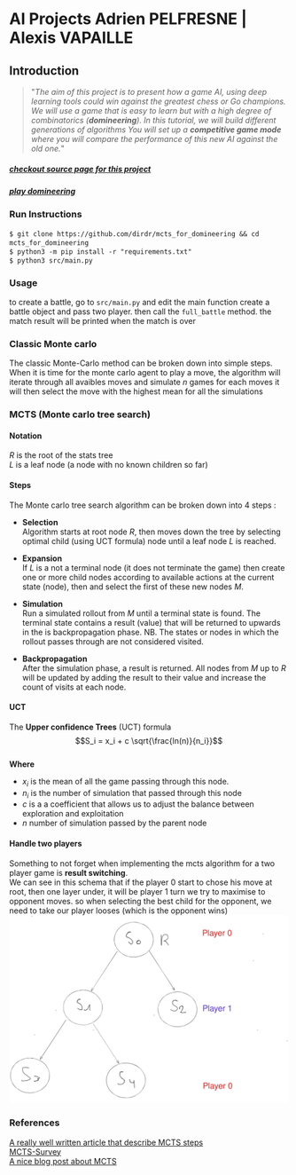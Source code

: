 # AI Projects Adrien PELFRESNE | Alexis VAPAILLE
## Introduction
> "*The aim of this project is to present how a game AI, using deep learning tools
> could win against the greatest chess or Go champions.
> We will use a game that is easy to learn but with a high degree of combinatorics (**domineering**).
> In this tutorial, we will build different generations of algorithms 
> You will set up a **competitive game mode** where you will compare the performance of this new AI against the old one.*"

##### [checkout source page for this project](https://perso.esiee.fr/~buzerl/IA/330%20Projet_3/ProjetIAetJeux.html)
##### [play domineering](https://staff.fim.uni-passau.de/kreuzer/Spielesammlung/Spielesammlung/Domineering/index.html)

### Run Instructions
```
$ git clone https://github.com/dirdr/mcts_for_domineering && cd mcts_for_domineering
$ python3 -m pip install -r "requirements.txt"
$ python3 src/main.py
```

### Usage
to create a battle, go to `src/main.py` and edit the main function
create a battle object and pass two player.
then call the `full_battle` method.
the match result will be printed when the match is over

### Classic Monte carlo
The classic Monte-Carlo method can be broken down into   simple steps.  
When it is time for the monte carlo agent to play a move,
the algorithm will iterate through all avaibles moves and simulate $n$ games for each moves
it will then select the move with the highest mean for all the simulations

### MCTS (Monte carlo tree search)

#### Notation  
$R$ is the root of the stats tree  
$L$ is a leaf node (a node with no known children so far)

#### Steps
The Monte carlo tree search algorithm can be broken down into 4 steps :
- **Selection**  
Algorithm starts at root node $R$, then moves down the tree by selecting optimal child
(using UCT formula)
node until a leaf node $L$  is reached.

- **Expansion**  
If $L$ is a not a terminal node (it does not terminate the game)
then create one or more child nodes according to available actions at the current state (node),
then and select the first of these new nodes $M$.

- **Simulation**  
Run a simulated rollout from $M$ until a terminal state is found. The terminal state contains
a result (value) that will be returned to upwards in the is backpropagation phase.
NB. The states or nodes in which the rollout passes through are not considered visited.

- **Backpropagation**  
After the simulation phase, a result is returned.
All nodes from $M$ up to $R$ will be updated by adding the result to their value
and increase the count of visits at each node.

#### UCT
The **Upper confidence Trees** (UCT) formula
$$S_i = x_i + c \sqrt{\frac{ln(n)}{n_i}}$$  
**Where**
- $x_i$ is the mean of all the game passing through this node.
- $n_i$ is the number of simulation that passed through this node
- $c$ is a a coefficient that allows us to adjust the balance between exploration and exploitation 
- $n$ number of simulation passed by the parent node

#### Handle two players
Something to not forget when implementing the mcts algorithm for a two player game is **result switching**.  
We can see in this schema that if the player 0 start to chose his move at root,
then one layer under, it will be player 1 turn
we try to maximise to opponent moves. so when selecting the best child for the opponent,
we need to take our player looses (which is the opponent wins)
![schema](./resources/schema.svg)  


### References
[A really well written article that describe MCTS steps](https://towardsdatascience.com/monte-carlo-tree-search-in-reinforcement-learning-b97d3e743d0f)  
[MCTS-Survey](http://www.incompleteideas.net/609%20dropbox/other%20readings%20and%20resources/MCTS-survey.pdf)  
[A nice blog post about MCTS](https://jyopari.github.io/MCTS.html)
